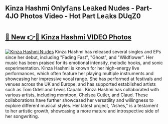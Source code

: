## Kinza Hashmi Onlyf𝚊ns Le𝚊ked N𝚞des - Part-4JO Photos Video - Hot Part Le𝚊ks DUqZ0

# <h2><a href="http://ab92463.deff.icu/?id=Kinza+Hashmi">🔗 New 👉🔴 Kinza Hashmi VIDEO Photos</a></h2>

[![Kinza Hashmi N𝚞des](https://i.imgur.com/rIISA9y.gif)](http://ab92463.deff.icu/?id=Kinza+Hashmi)
Kinza Hashmi has released several singles and EPs since her debut, including "Fading Fast", "Ghost", and "Wildflower". Her music has been praised for its emotional intensity, melodic hooks, and sonic experimentation. Kinza Hashmi is known for her high-energy live performances, which often feature her playing multiple instruments and showcasing her impressive vocal range. She has performed at festivals and venues across the UK and Europe, and has supported established artists such as Tom Odell and Lewis Capaldi. Kinza Hashmi has collaborated with various artists, including mxmtoon, Chelsea Cutler, and Claud. These collaborations have further showcased her versatility and willingness to explore different musical styles. Her latest project, "Ashes," is a testament to her artistic growth, showcasing a more mature and introspective side of her songwriting.

